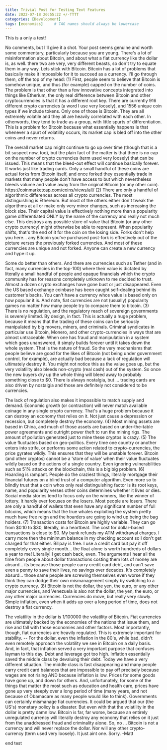 ```yaml
---
title: Trivial Post for Testing Text Features
date: 2022-07-18 20:55:22 +/-TTTT
categories: [Development]
tags: [economics]     # TAG names should always be lowercase
---
```


This is a only a test!



No comments, but I'll give it a shot. Your post seems genuine and worth some commentary, particularly because you are young. There's a lot of misinformation about Bitcoin, and about what a fiat currency like the dollar is, as well. there two are very, very different beasts, so don't try to equate them in any way. Lets stick with Bitcoin. Bitcoin has a lot of problems that basically make it impossible for it to succeed as a currency. I'll go through them, off the top of my head: (1) First, people seem to believe that Bitcoin is somehow unique, and thus (for example) capped on the number of coins. The problem is that other than a few innovative concepts integrated into things like Etherium, the only real difference between Bitcoin and other cryptocurrencies is that it has a different root key. There are currently 916 different crypto currencies (a word I use very loosely), and 1556 unique coin types if we include tokens. Only one of those is Bitcoin. They are all extremely volatile and they all are heavily correlated with each other. In otherwords, they tend to trade as a group, with little spurts of differentiation. This is a problem for Bitcoin because what essentially happens is that whenever a spurt of volatility occurs, its market cap is bled off into the other coins and never returns. 


The overall market cap might continue to go up over time (though that is a bit suspect now, too), but the plain fact of the matter is that there is no cap on the number of crypto currencies (term used very loosely) that can be issued. This means that the bleed-out effect will continue basically forever. It works just like trading cards. Only a small handful of these coins are actual forks from Bitcoin itself, and once forked they essentially trade in markets that many people don't have access to but which nevertheless bleeds volume and value away from the original Bitcoin (or any other coin). https://coinmarketcap.com/coins/views/all/ (2) There are only a handful of algorithmic differences across all crypto currencies. The most distinguishing is Ethereum. But most of the others either don't tweak the algorithms at all or make only very minor changes, such as increasing the block size. Their capital value is effectively nothing more than a popularity game differentiated ONLY by the name of the currency and really not much else. This destroys any possible store of value that Bitcoin (or any other crypto currency) might otherwise be able to represent. When popularity shifts, that's the end of it for the coin on the losing side. Forks don't help you here... any Bitcoin you've purchased post-fork is effectively out of the picture verses the previously forked currencies. And most of these currencies are unique and not forked. Anyone can create a new currency and hype it up. 


Some do better than others. And there are currencies such as Tether (and in fact, many currencies in the top-100) where their value is dictated by literally a small handful of people and opaque financials which the crypto community has for reasons completely unknown to me decided to trust. Almost a dozen crypto exchanges have gone bust or just disappeared. Even the US based exchange coinbase has been caught self-dealing behind its customer's backs. You can't have a currency whos value is based only on how popular it is. And note, fiat currencies are not (usually) popularity games no matter how many people try to compare them to bitcoin. (3) There is no regulation, and the regulatory reach of sovereign governments is severely limited. By design, in fact. This is actually a huge problem, because it means that the trading of these coins can be seriously manipulated by big movers, miners, and criminals. Criminal syndicates in particular use Bitcoin, Monero, and other crypto-currencies in ways that are almost untraceable. When one has fraud and manipulation in a system which goes unanswered, it simply builds forever until it takes down the whole system. That is the nature of fraud. So the very mechanisms that people believe are good for the likes of Bitcoin (not being under government control, for example), are actually bad because a lack of regulation will ultimately destroy it. You might not notice this as the value goes up, but the very volatility also bleeds non-crypto (real cash) out of the system. So once the new buyers dry up the whole thing will bleed away to probably something close to $0. There is always nostalgia, but ... trading cards are also driven by nostalgia and those are definitely not considered to be currencies. 


The lack of regulation also makes it impossible to match supply and demand. Economic growth (or contraction) will never match available coinage in any single crypto currency. That's a huge problem because it can destroy an economy that relies on it. Not just cause a depression or recession, but completely destroy the economy. (4) Most mining assets are based in China, and much of those assets are based on under-the-table power agreements and outright power theft to run the mining rigs. The amount of pollution generated just to mine these cryptos is crazy. (5) The value fluctuates based on geo-politics. Every time one country or another enters into strife, or performs some action related to crypto-currencies, the price gyrates wildly. This ensures that they will be unstable forever. Bitcoin (and other cryptos) cannot be a 'store of value' when their value fluctuates wildly based on the actions of a single country. Even ignoring vulnerabilities such as 51% attacks on the blockchain, this is a big big problem. (6) Hoarding is rampant. People do the craziest things, literally mortgage their financial futures on a blind trust of a computer algorithm. Even more so to blindly trust that a coin whos only real distinguishing factor is its root keys, name, and popularity verses other coins determines whether it lives or dies. Social media stories tend to focus only on the winners, like the winner of lottery. It hardly ever focuses on the losers. Most people are losers. There are only a handful of wallets that even have any significant number of full bitcoins, which means that the true whales exploiting the system pretty much have free reign and the hoarders are going to wind up being the bag holders. (7) Transaction costs for Bitcoin are highly variable. They can go from $0.10 to $30, literally, in a heartbeat. The cost for dollar-based transactions is close to $0. My bank refunds my ATM withdrawal charges. I carry more then the minimum balance in my checking account so I don't get charged for that either. Billpay is free. I use a credit card but pay it off completely every single month... the float alone is worth hundreds of dollars a year to me! Literally! I get cash back, even. The arguments I hear all the time from people about dollar transactions costing them lots of money are absurd... its because those people carry credit card debt, and can't save even a penny to save their lives, no savings over decades. It's completely absurd... those same people are screwing themselves even worse if they think they can dodge their own mismanagement simply by switching to a crypto currency. (8) Bitcoin is not the dollar, the yen, the euro, or any other major currencies, and Venezuela is also not the dollar, the yen, the euro, or any other major currencies. Currencies do move, but really very slowly. Simple inflation, even when it adds up over a long period of time, does not destroy a fiat currency.


 The volatility in the dollar is 1/100000 the volatility of Bitcoin. Fiat currencies are ultimately backed by the economies of the nations that issue them, and rise and fall with those economies and other factors. Most importantly, though, fiat currencies are heavily regulated. This is extremely important for stability. -- For the dollar, even the inflation in the 80's, while bad, didn't even remotely approach the volatility we see in Bitcoin on a daily basis. And, in fact, that inflation served a very important purpose that confuses layman to this day. Debt and leverage got too high. Inflation essentially saved the middle class by devaluing their debt. Today we have a very different situation. The middle class is fast disappearing and many people carry credit card balances that are impossible to pay off precisely because wages are not rising AND because inflation is low. Prices for some goods have gone up, and down for others. And, unfortunately, for some of the things that matter the most such as education and health care, prices have gone up very steeply over a long period of time (many years, and not because of Obamacare as many people would like to think). Governments can certainly mismanage fiat currencies. It could be argued that our (the US's) monetary policy is a disaster. But even with that the volatility in the dollar is pretty damn low. Bitcoin is far, far worse, because an entirely unregulated currency will literally destroy any economy that relies on it just from the unaddressed fraud and criminality alone. So, no ... Bitcoin is not a currency and will never replace the dollar. Nor will any other crypto-currency (term used very loosely). It just aint one. Sorry. -Matt

 end test